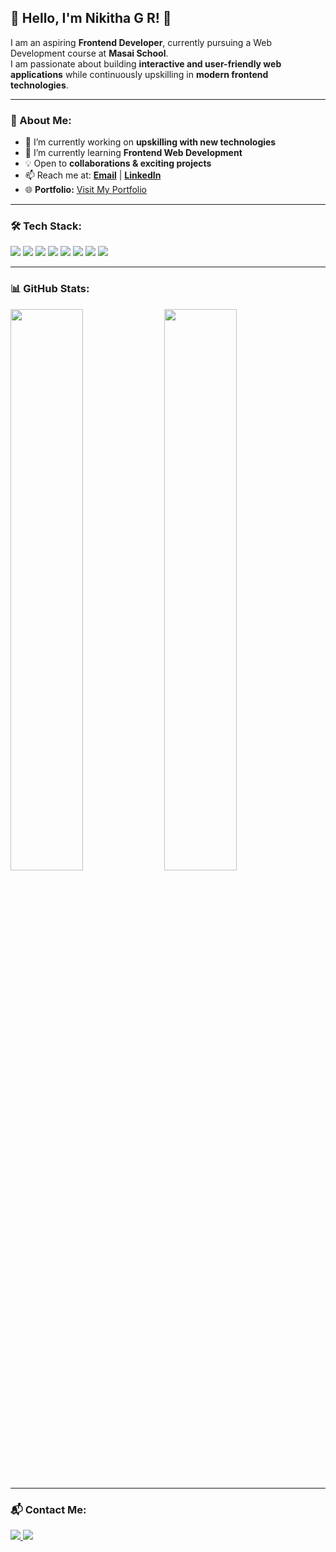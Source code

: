 ## 🌟 Hello, I'm Nikitha G R! 👋

I am an aspiring **Frontend Developer**, currently pursuing a Web Development course at **Masai School**.  
I am passionate about building **interactive and user-friendly web applications** while continuously upskilling in **modern frontend technologies**.

---

### 🚀 About Me:
- 🔭 I’m currently working on **upskilling with new technologies**  
- 🌱 I’m currently learning **Frontend Web Development**  
- 💡 Open to **collaborations & exciting projects**  
- 📫 Reach me at: **[Email](mailto:nikitha14.gr@gmail.com)** | **[LinkedIn](https://www.linkedin.com/in/nikitha-gopalakrishna/)**  
- 🌐 **Portfolio:** [Visit My Portfolio](https://nikitha-gr.github.io/Nikitha_Portfolio/)  

---

### 🛠 Tech Stack:

<p align="left">
  <img src="https://img.shields.io/badge/HTML5-E34F26?style=for-the-badge&logo=html5&logoColor=white" />
  <img src="https://img.shields.io/badge/CSS3-1572B6?style=for-the-badge&logo=css3&logoColor=white" />
  <img src="https://img.shields.io/badge/JavaScript-F7DF1E?style=for-the-badge&logo=javascript&logoColor=black" />
  <img src="https://img.shields.io/badge/React-61DAFB?style=for-the-badge&logo=react&logoColor=black" />
  <img src="https://img.shields.io/badge/Redux-764ABC?style=for-the-badge&logo=redux&logoColor=white" />
  <img src="https://img.shields.io/badge/Chakra_UI-319795?style=for-the-badge&logo=chakra-ui&logoColor=white" />
  <img src="https://img.shields.io/badge/GitHub-181717?style=for-the-badge&logo=github&logoColor=white" />
  <img src="https://img.shields.io/badge/VSCode-007ACC?style=for-the-badge&logo=visual-studio-code&logoColor=white" />
</p>

---

### 📊 GitHub Stats:

<p align="left">
  <img src="https://github-readme-stats.vercel.app/api?username=Nikitha-gr&show_icons=true&theme=radical" width="48%" />
  <img src="https://github-readme-stats.vercel.app/api/top-langs/?username=Nikitha-gr&layout=compact&theme=radical" width="48%" />
</p>

---

### 📬 Contact Me:

<p align="left">
  <a href="mailto:nikitha14.gr@gmail.com">
    <img src="https://img.shields.io/badge/Email-D14836?style=for-the-badge&logo=gmail&logoColor=white" />
  </a>
  <a href="https://www.linkedin.com/in/nikitha-gopalakrishna/">
    <img src="https://img.shields.io/badge/LinkedIn-0A66C2?style=for-the-badge&logo=linkedin&logoColor=white" />
  </a>
</p>
